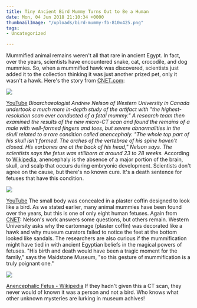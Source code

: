 ```yaml
---
title: Tiny Ancient Bird Mummy Turns Out to Be a Human
date: Mon, 04 Jun 2018 21:10:34 +0000
thumbnailImage: "/uploads/bird-mummy-fb-810x425.png"
tags:
- Uncategorized

---
```

Mummified animal remains weren't all that rare in ancient Egypt. In fact, over the years, scientists have encountered snake, cat, crocodile, and dog mummies. So, when a mummified hawk was discovered, scientists just added it to the collection thinking it was just another prized pet, only it wasn't a hawk. Here's the story from [CNET.com](https://www.cnet.com/news/egyptian-bird-hawk-mummy-turns-out-to-be-human-fetus/?f):

![](http://newsattorneys.staging.wpengine.com/wp-content/uploads/2018/06/bird-mummy-1024x574.jpg)

[YouTube](https://www.youtube.com/watch?time_continue=1&v=MejVhu_F-wQ) _Bioarchaeologist Andrew Nelson of Western University in Canada undertook a much more in-depth study of the artifact with "the highest-resolution scan ever conducted of a fetal mummy." A research team then examined the results of the new micro-CT scan and found the remains of a male with well-formed fingers and toes, but severe abnormalities in the skull related to a rare condition called anencephaly. "The whole top part of his skull isn't formed. The arches of the vertebrae of his spine haven't closed. His earbones are at the back of his head," Nelson says. The scientists says the fetus was stillborn at around 23 to 28 weeks._ According to [Wikipedia](https://en.wikipedia.org/wiki/Anencephaly), anencephaly is the absence of a major portion of the brain, skull, and scalp that occurs during embryonic development. Scientists don't agree on the cause, but there's no known cure. It's a death sentence for fetuses that have this condition.

![](http://newsattorneys.staging.wpengine.com/wp-content/uploads/2018/06/bird-mummy-ct-scan-1024x571.jpg)

[YouTube](https://www.youtube.com/watch?time_continue=1&v=MejVhu_F-wQ) The small body was concealed in a plaster coffin designed to look like a bird. As we stated earlier, many animal mummies have been found over the years, but this is one of only eight human fetuses. Again from [CNET](https://www.cnet.com/news/egyptian-bird-hawk-mummy-turns-out-to-be-human-fetus/?f): Nelson's work answers some questions, but others remain. Western University asks why the cartonnage (plaster coffin) was decorated like a hawk and why museum curators failed to notice the feet at the bottom looked like sandals. The researchers are also curious if the mummification might have tied in with ancient Egyptian beliefs in the magical powers of fetuses. "His birth and death would have been a tragic moment for the family," says the Maidstone Museum, "so this gesture of mummification is a truly poignant one."

![](http://newsattorneys.staging.wpengine.com/wp-content/uploads/2018/06/Anencephalic-fetus-wikipedia.jpg)

[Anencephalic Fetus - Wikipedia](https://en.wikipedia.org/wiki/Anencephaly#/media/File:Anencephaly_side.jpg) If they hadn't given this a CT scan, they never would of known it was a person and not a bird. Who knows what other unknown mysteries are lurking in museum achives!